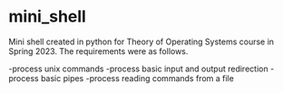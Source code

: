 # mini_shell
Mini shell created in python for Theory of Operating Systems course in Spring 2023. The requirements were as follows.

-process unix commands
-process basic input and output redirection
-process basic pipes
-process reading commands from a file
